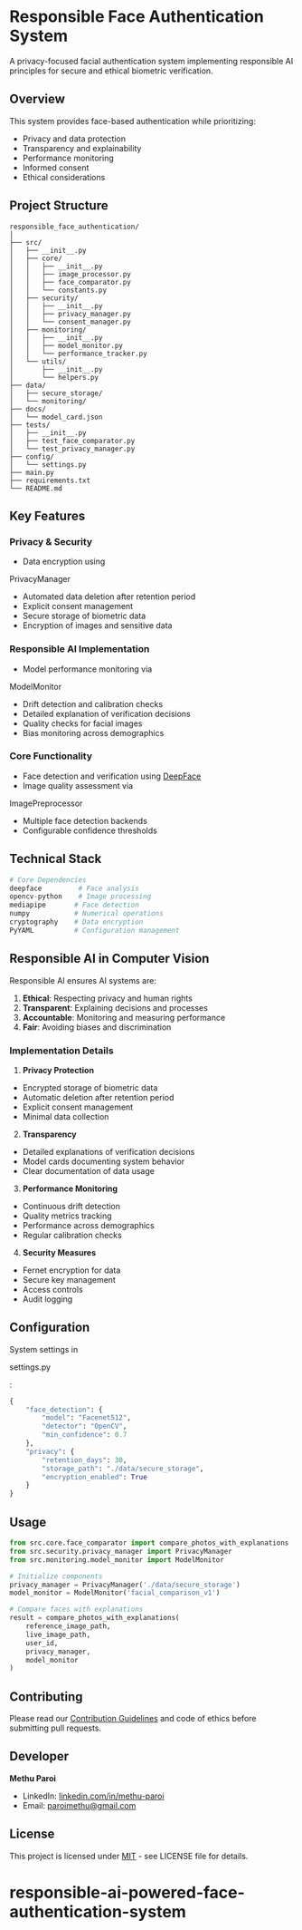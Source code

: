 # Responsible Face Authentication System

A privacy-focused facial authentication system implementing responsible AI principles for secure and ethical biometric verification.

## Overview

This system provides face-based authentication while prioritizing:

- Privacy and data protection
- Transparency and explainability
- Performance monitoring
- Informed consent
- Ethical considerations

## Project Structure

```
responsible_face_authentication/
│
├── src/
│   ├── __init__.py
│   ├── core/
│   │   ├── __init__.py
│   │   ├── image_processor.py
│   │   ├── face_comparator.py
│   │   └── constants.py
│   ├── security/
│   │   ├── __init__.py
│   │   ├── privacy_manager.py
│   │   └── consent_manager.py
│   ├── monitoring/
│   │   ├── __init__.py
│   │   ├── model_monitor.py
│   │   └── performance_tracker.py
│   └── utils/
│       ├── __init__.py
│       └── helpers.py
├── data/
│   ├── secure_storage/
│   └── monitoring/
├── docs/
│   └── model_card.json
├── tests/
│   ├── __init__.py
│   ├── test_face_comparator.py
│   └── test_privacy_manager.py
├── config/
│   └── settings.py
├── main.py
├── requirements.txt
└── README.md
```

## Key Features

### Privacy & Security

- Data encryption using

PrivacyManager

- Automated data deletion after retention period
- Explicit consent management
- Secure storage of biometric data
- Encryption of images and sensitive data

### Responsible AI Implementation

- Model performance monitoring via

ModelMonitor

- Drift detection and calibration checks
- Detailed explanation of verification decisions
- Quality checks for facial images
- Bias monitoring across demographics

### Core Functionality

- Face detection and verification using [DeepFace](https://github.com/serengil/deepface)
- Image quality assessment via

ImagePreprocessor

- Multiple face detection backends
- Configurable confidence thresholds

## Technical Stack

```python
# Core Dependencies
deepface         # Face analysis
opencv-python    # Image processing
mediapipe       # Face detection
numpy           # Numerical operations
cryptography    # Data encryption
PyYAML          # Configuration management
```

## Responsible AI in Computer Vision

Responsible AI ensures AI systems are:

1. **Ethical**: Respecting privacy and human rights
2. **Transparent**: Explaining decisions and processes
3. **Accountable**: Monitoring and measuring performance
4. **Fair**: Avoiding biases and discrimination

### Implementation Details

1. **Privacy Protection**

- Encrypted storage of biometric data
- Automatic deletion after retention period
- Explicit consent management
- Minimal data collection

2. **Transparency**

- Detailed explanations of verification decisions
- Model cards documenting system behavior
- Clear documentation of data usage

3. **Performance Monitoring**

- Continuous drift detection
- Quality metrics tracking
- Performance across demographics
- Regular calibration checks

4. **Security Measures**

- Fernet encryption for data
- Secure key management
- Access controls
- Audit logging

## Configuration

System settings in

settings.py

:

```python
{
    "face_detection": {
        "model": "Facenet512",
        "detector": "OpenCV",
        "min_confidence": 0.7
    },
    "privacy": {
        "retention_days": 30,
        "storage_path": "./data/secure_storage",
        "encryption_enabled": True
    }
}
```

## Usage

```python
from src.core.face_comparator import compare_photos_with_explanations
from src.security.privacy_manager import PrivacyManager
from src.monitoring.model_monitor import ModelMonitor

# Initialize components
privacy_manager = PrivacyManager('./data/secure_storage')
model_monitor = ModelMonitor('facial_comparison_v1')

# Compare faces with explanations
result = compare_photos_with_explanations(
    reference_image_path,
    live_image_path,
    user_id,
    privacy_manager,
    model_monitor
)
```

## Contributing

Please read our [Contribution Guidelines](CONTRIBUTING.md) and code of ethics before submitting pull requests.

## Developer

**Methu Paroi**

- LinkedIn: [linkedin.com/in/methu-paroi](https://linkedin.com/in/methu-paroi)
- Email: paroimethu@gmail.com

## License

This project is licensed under [MIT](LICENSE) - see LICENSE file for details.
# responsible-ai-powered-face-authentication-system

